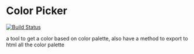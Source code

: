 Color Picker
============
[![Build Status](https://travis-ci.org/bernardogalindo/color_picker.svg?branch=master)](https://travis-ci.org/bernardogalindo/color_picker) 

a tool to get a color based on color palette, also have a method to export to html all the color palette
